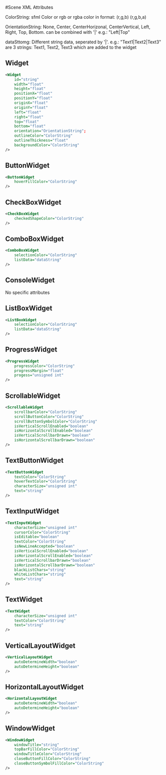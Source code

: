 #Scene XML Attributes

ColorString: sfml Color or rgb or rgba color in format: (r,g,b) (r,g,b,a)

OrientationString: None, Center, CenterHorizonal, CenterVertical, Left, Right, Top, Bottom. can be combined with '|' e.g.: "Left|Top"

dataSttomg: Different string data, seperated by '|'. e.g.: "Text1|Text2|Text3" are 3 strings: Text1, Text2, Text3 which are added to the widget

## Widget
```xml
<Widget
	id="string"
	width="float"
	height="float"
	positionX="float"
	positionY="float"
	originX="float"
	originY="float"
	left="float"
	right="float"
	top="float"
	bottom="float"
	orientation="OrientationString";
	outlineColor="ColorString"
	outlineThickness="float"
	backgroundColor="ColorString"
/>
```

## ButtonWidget
```xml
<ButtonWidget
	hoverFillColor="ColorString"
/>
```

## CheckBoxWidget
```xml
<CheckBoxWidget
	checkedShapeColor="ColorString"
/>
```

## ComboBoxWidget
```xml
<ComboBoxWidget
	selectionColor="ColorString"
	listData="dataString"
/>
```

## ConsoleWidget
No specific attributes

## ListBoxWidget
```xml
<ListBoxWidget
	selectionColor="ColorString"
	listData="dataString"
/>
```

## ProgressWidget
```xml
<ProgressWidget
	progressColor="ColorString"
	progressMargin="float"
	progess="unsigned int"
/>
```

## ScrollableWidget
```xml
<ScrollableWidget
	scrollbarColor="ColorString"
	scrollButtonColor="ColorString"
	scrollButtonSymbolColor="ColorString"
	isVerticalScrollEnabled="boolean"
	isHorizontalScrollEnabled="boolean"
	isVerticalScrollbarDrawn="boolean"
	isHorizontalScrollbarDrawn="boolean"
/>
```

## TextButtonWidget
```xml
<TextButtonWidget
	textColor="ColorString"
	hoverTextColor="ColorString"
	characterSize="unsigned int"
	text="string"
/>
```

## TextInputWidget
```xml
<TextInputWidget
	characterSize="unsigned int"
	cursorColor="ColorString"
	isEditable="boolean"
	textColor="ColorString"
	isNewLineAccepted="boolean"
	isVerticalScrollEnabled="boolean"
	isHorizontalScrollEnabled="boolean"
	isVerticalScrollbarDrawn="boolean"
	isHorizontalScrollbarDrawn="boolean"
	blackListChars="string"
	whiteListChars="string"
	text="string"
/>
```

## TextWidget
```xml
<TextWidget
	characterSize="unsigned int"
	textColor="ColorString"
	text="string"
/>
```

## VerticalLayoutWidget
```xml
<VerticalLayoutWidget
	autoDetermineWidth="boolean"
	autoDetermineHeight="boolean"
/>
```

## HorizontalLayoutWidget
```xml
<HorizontalLayoutWidget
	autoDetermineWidth="boolean"
	autoDetermineHeight="boolean"
/>
```

## WindowWidget
```xml
<WindowWidget
	windowTitle="string"
	topBarFillColor="ColorString"
	windowTitleColor="ColorString"
	closeButtonFillColor="ColorString"
	closeButtonSymbolFillColor="ColorString"
/>
```
